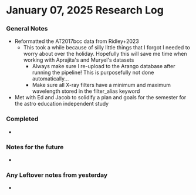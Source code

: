 # January 07, 2025 Research Log
### General Notes
* Reformatted the AT2017bcc data from Ridley+2023
  * This took a while because of silly little things that I forgot I needed to worry about over the holiday. Hopefully this will save me time when working with Aprajita's and Muryel's datasets
	* Always make sure I re-upload to the Arango database after running the pipeline! This is purposefully not done automatically...
	* Make sure all X-ray filters have a minimum and maximum wavelength stored in the filter_alias keyword
* Met with Ed and Jacob to solidify a plan and goals for the semester for the astro education independent study

### Completed
* 

### Notes for the future
* 

### Any Leftover notes from yesterday
* 
